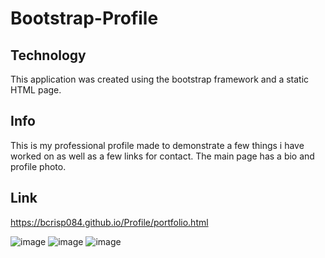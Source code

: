 # Bootstrap-Profile

## Technology
This application was created using the bootstrap framework and a static HTML page. 

## Info
This is my professional profile made to demonstrate a few things i have worked on as well as a few links for
contact. The main page has a bio and profile photo. 

## Link
https://bcrisp084.github.io/Profile/portfolio.html


![image](https://user-images.githubusercontent.com/73912705/105559613-a0ca3180-5cdf-11eb-9a9f-852144f9f895.png)
![image](https://user-images.githubusercontent.com/73912705/105559659-bb040f80-5cdf-11eb-9f7f-013ee18cc50a.png)
![image](https://user-images.githubusercontent.com/73912705/105559798-1df5a680-5ce0-11eb-8317-cf72cae6cba3.png)
